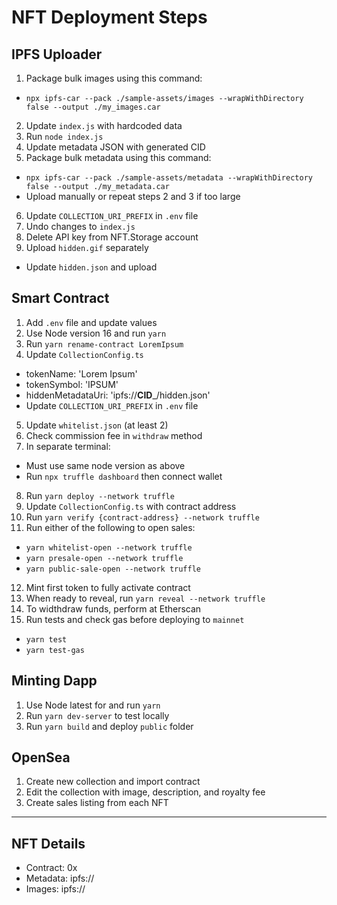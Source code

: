 # NFT Deployment Steps

## IPFS Uploader
1. Package bulk images using this command:
  - `npx ipfs-car --pack ./sample-assets/images --wrapWithDirectory false --output ./my_images.car`
2. Update `index.js` with hardcoded data
3. Run `node index.js`
4. Update metadata JSON with generated CID
5. Package bulk metadata using this command:
  - `npx ipfs-car --pack ./sample-assets/metadata --wrapWithDirectory false --output ./my_metadata.car`
  - Upload manually or repeat steps 2 and 3 if too large
6. Update `COLLECTION_URI_PREFIX` in `.env` file
7. Undo changes to `index.js` 
8. Delete API key from NFT.Storage account
9. Upload `hidden.gif` separately
  - Update `hidden.json` and upload

## Smart Contract
1. Add `.env` file and update values
2. Use Node version 16 and run `yarn`
3. Run `yarn rename-contract LoremIpsum`
4. Update `CollectionConfig.ts`
  - tokenName: 'Lorem Ipsum'
  - tokenSymbol: 'IPSUM'
  - hiddenMetadataUri: 'ipfs://__CID___/hidden.json'
  - Update `COLLECTION_URI_PREFIX` in `.env` file
5. Update `whitelist.json` (at least 2)
6. Check commission fee in `withdraw` method
7. In separate terminal:
  - Must use same node version as above
  - Run `npx truffle dashboard` then connect wallet
8. Run `yarn deploy --network truffle`
9. Update `CollectionConfig.ts` with contract address
10. Run `yarn verify {contract-address} --network truffle`
11. Run either of the following to open sales:
  - `yarn whitelist-open --network truffle`
  - `yarn presale-open --network truffle`
  - `yarn public-sale-open --network truffle`
12. Mint first token to fully activate contract
13. When ready to reveal, run `yarn reveal --network truffle`
14. To widthdraw funds, perform at Etherscan
15. Run tests and check gas before deploying to `mainnet`
  - `yarn test`
  - `yarn test-gas`

## Minting Dapp
1. Use Node latest for and run `yarn`
2. Run `yarn dev-server` to test locally
3. Run `yarn build` and deploy `public` folder

## OpenSea
1. Create new collection and import contract
2. Edit the collection with image, description, and royalty fee
3. Create sales listing from each NFT

---

## NFT Details
- Contract: 0x
- Metadata: ipfs://
- Images: ipfs://